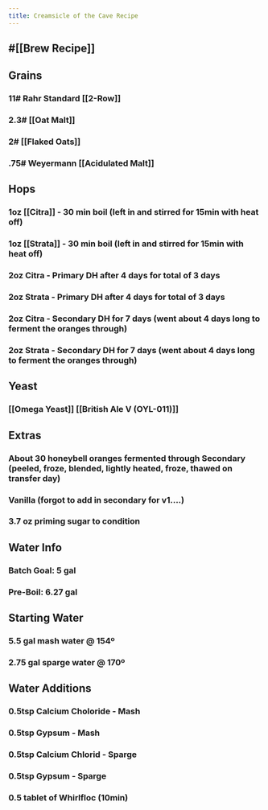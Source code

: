 ```yaml
---
title: Creamsicle of the Cave Recipe
---
```


## #[[Brew Recipe]]

## Grains
### 11# Rahr Standard [[2-Row]]

### 2.3# [[Oat Malt]]

### 2# [[Flaked Oats]]

### .75# Weyermann [[Acidulated Malt]]

## Hops
### 1oz [[Citra]] - 30 min boil (left in and stirred for 15min with heat off)

### 1oz [[Strata]] - 30 min boil (left in and stirred for 15min with heat off)

### 2oz Citra - Primary DH after 4 days for total of 3 days

### 2oz Strata - Primary DH after 4 days for total of 3 days

### 2oz Citra - Secondary DH for 7 days (went about 4 days long to ferment the oranges through)

### 2oz Strata - Secondary DH for 7 days (went about 4 days long to ferment the oranges through)

## Yeast
### [[Omega Yeast]] [[British Ale V (OYL-011)]]

## Extras
### About 30 honeybell oranges fermented through Secondary (peeled, froze, blended, lightly heated, froze, thawed on transfer day)

### Vanilla (forgot to add in secondary for v1....)

### 3.7 oz priming sugar to condition

## Water Info
### Batch Goal: 5 gal

### Pre-Boil: 6.27 gal

## Starting Water
### 5.5 gal mash water @ 154º

### 2.75 gal sparge water @ 170º

## Water Additions
### 0.5tsp Calcium Choloride - Mash

### 0.5tsp Gypsum - Mash

### 0.5tsp Calcium Chlorid - Sparge

### 0.5tsp Gypsum - Sparge

### 0.5 tablet of Whirlfloc (10min)
